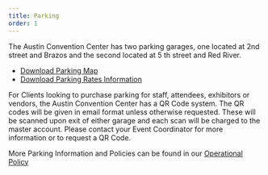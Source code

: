 ```yaml
---
title: Parking
order: 1
---
```


The Austin Convention Center has two parking garages, one located at 2nd street and Brazos and the second located at 5 th street and Red River.

- [Download Parking Map](https://cityofaustin-my.sharepoint.com/:b:/g/personal/emily_talley_austintexas_gov/EW0Tsk2_gw9Krzi10c1gXZMBZTI7g_COgWc_l5D1xjog5g?e=o0zRcO)
- [Download Parking Rates Information](https://cityofaustin-my.sharepoint.com/:b:/g/personal/emily_talley_austintexas_gov/ET7xUetnJeBOjgs4XlDKMbwBv_-t1PPDWMjmYE4nn6fHrA?e=I3xdfk)

For Clients looking to purchase parking for staff, attendees, exhibitors or vendors, the Austin Convention Center has a QR Code system. The QR codes will be given in email format unless otherwise requested. These will be scanned upon exit of either garage and each scan will be charged to the master account. Please contact your Event Coordinator for more information or to request a QR Code.

More Parking Information and Policies can be found in our [Operational Policy](https://ops.austinconventioncenter.com/parking_and_shuttles)
